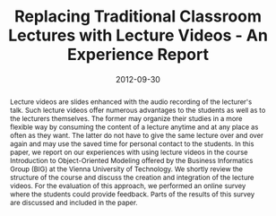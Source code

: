 ---
abstract: Lecture videos are slides enhanced with the audio recording of the lecturer's
  talk. Such lecture videos offer numerous advantages to the students as well as to
  the lecturers themselves. The former may organize their studies in a more flexible
  way by consuming the content of a lecture anytime and at any place as often as they
  want. The latter do not have to give the same lecture over and over again and may
  use the saved time for personal contact to the students. In this paper, we report
  on our experiences with using lecture videos in the course Introduction to Object-Oriented
  Modeling offered by the Business Informatics Group (BIG) at the Vienna University
  of Technology. We shortly review the structure of the course and discuss the creation
  and integration of the lecture videos. For the evaluation of this approach, we performed
  an online survey where the students could provide feedback. Parts of the results
  of this survey are discussed and included in the paper.
authors:
- Marion Scholz
- Tanja Mayerhofer
- Martina Seidl
- Christian Huemer
date: '2012-09-30'
featured: false
links:
- name: Publik
  url: https://publik.tuwien.ac.at/showentry.php?ID=215767&lang=2
publication_types:
- '1'
publishDate: '2012-09-30'
title: Replacing Traditional Classroom Lectures with Lecture Videos - An Experience
  Report
url_pdf: http://publik.tuwien.ac.at/files/PubDat_215767.pdf
---